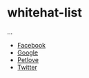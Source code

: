 # whitehat-list

...

- [Facebook](https://www.facebook.com/whitehat)
- [Google](https://www.google.com/about/appsecurity/)
- [Petlove](https://www.petlove.com.br/empresa/politica-white-hat)
- [Twitter](https://about.twitter.com/pt/company/security)
